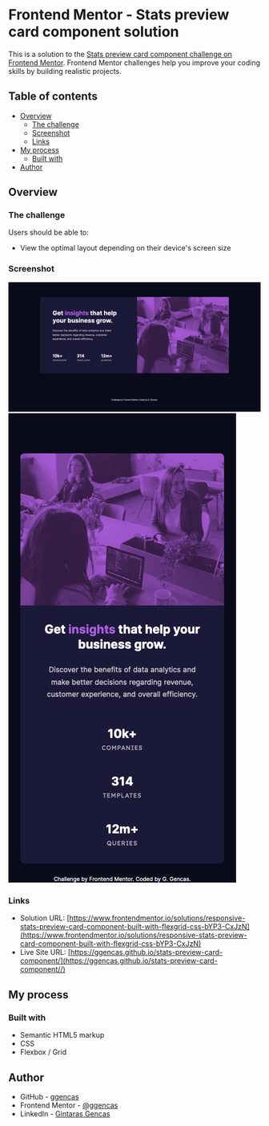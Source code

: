 # Frontend Mentor - Stats preview card component solution

This is a solution to the [Stats preview card component challenge on Frontend Mentor](https://www.frontendmentor.io/challenges/stats-preview-card-component-8JqbgoU62). Frontend Mentor challenges help you improve your coding skills by building realistic projects.

## Table of contents

- [Overview](#overview)
  - [The challenge](#the-challenge)
  - [Screenshot](#screenshot)
  - [Links](#links)
- [My process](#my-process)
  - [Built with](#built-with)
- [Author](#author)

## Overview

### The challenge

Users should be able to:

- View the optimal layout depending on their device's screen size

### Screenshot

![Desktop screenshot](./images/Screenshot-desktop.png)
![Mobile screenshot](./images/Screenshot-mobile.png)

### Links

- Solution URL: [https://www.frontendmentor.io/solutions/responsive-stats-preview-card-component-built-with-flexgrid-css-bYP3-CxJzN](https://www.frontendmentor.io/solutions/responsive-stats-preview-card-component-built-with-flexgrid-css-bYP3-CxJzN)
- Live Site URL: [https://ggencas.github.io/stats-preview-card-component/](https://ggencas.github.io/stats-preview-card-component//)

## My process

### Built with

- Semantic HTML5 markup
- CSS
- Flexbox / Grid

## Author

- GitHub - [ggencas](https://github.com/ggencas)
- Frontend Mentor - [@ggencas](https://www.frontendmentor.io/profile/ggencas)
- LinkedIn - [Gintaras Gencas](https://www.linkedin.com/in/gintaras-gencas/)
